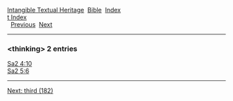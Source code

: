 [Intangible Textual Heritage](../../index)  [Bible](../index) 
[Index](index)   
[t Index](_t_)  
  [Previous](c11498)  [Next](c11500) 

------------------------------------------------------------------------

### &lt;thinking&gt; 2 entries

[Sa2 4:10](../kjv/sa2004.htm#010)  
[Sa2 5:6](../kjv/sa2005.htm#006)  

------------------------------------------------------------------------

[Next: third (182)](c11500)
